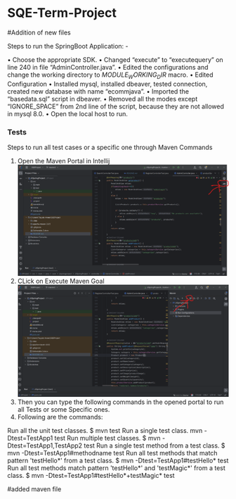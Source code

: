 # SQE-Term-Project
#Addition of new files

Steps to run the SpringBoot Application: -

•	Choose the appropriate SDK.
•	Changed “execute” to “executequery” on line 240 in file “AdminController.java”.
•	Edited the configurations and change the working directory to $MODULE_WORKING_DIR$ macro.
•	Edited Configuration
•	Installed mysql, installed dbeaver, tested connection, created new    database with name “ecommjava”.
•	Imported the “basedata.sql” script in dbeaver.
•	Removed all the modes except “IGNORE_SPACE” from 2nd line of the script, because they are not allowed in mysql 8.0.
•	Open the local host to run.


### Tests
Steps to run all test cases or a specific one through Maven Commands
1) Open the Maven Portal in Intellij
   ![image](https://github.com/Funkydude6103/Assets/blob/main/i1.png)
2) CLick on Execute Maven Goal
   ![image](https://github.com/Funkydude6103/Assets/blob/main/i2.png)
3) Then you can type the following commands in the opened portal to run all Tests or some Specific ones.
4) Following are the commands:

Run all the unit test classes.
$ mvn test
Run a single test class.
mvn -Dtest=TestApp1 test
Run multiple test classes.
$ mvn -Dtest=TestApp1,TestApp2 test
Run a single test method from a test class.
$ mvn -Dtest=TestApp1#methodname test
Run all test methods that match pattern 'testHello*' from a test class.
$ mvn -Dtest=TestApp1#testHello* test
Run all test methods match pattern 'testHello*' and 'testMagic*' from a test class.
$ mvn -Dtest=TestApp1#testHello*+testMagic* test


#added maven file
